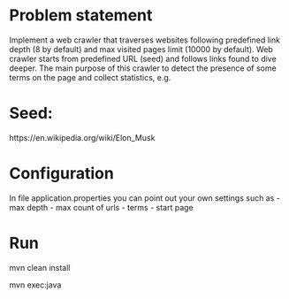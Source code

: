 # Problem statement

<p> Implement a web crawler that traverses websites following predefined link depth (8 by default)
and max visited pages limit (10000 by default). Web crawler starts from predefined URL (seed) and
follows links found to dive deeper. The main purpose of this crawler to detect the presence of 
some terms on the page and collect statistics, e.g. </p>

# Seed:

<p>https://en.wikipedia.org/wiki/Elon_Musk</p>

# Configuration

<p>In file application.properties you can point out your own settings such as
- max depth
- max count of urls
- terms
- start page </p>

# Run
<p>mvn clean install</p>
<p>mvn exec:java</p>


